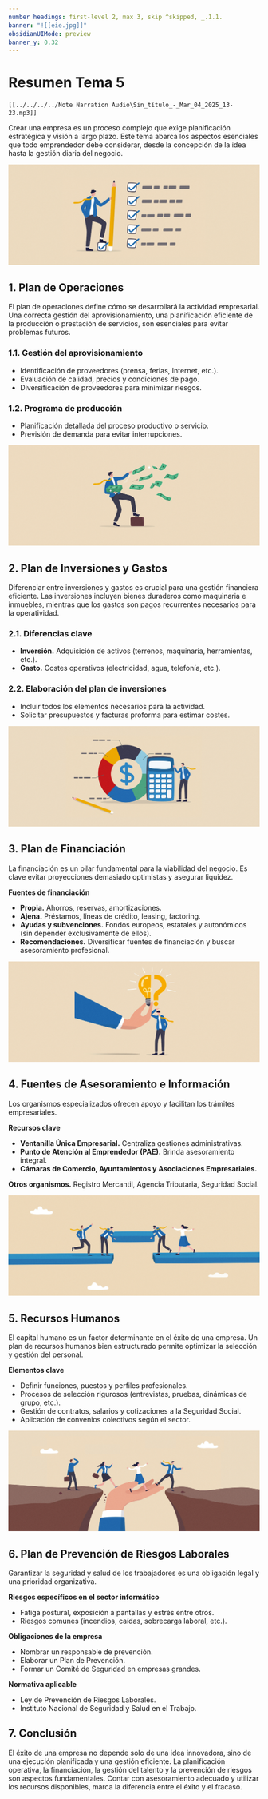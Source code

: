 ```yaml
---
number headings: first-level 2, max 3, skip ^skipped, _.1.1.
banner: "![[eie.jpg]]"
obsidianUIMode: preview
banner_y: 0.32
---
```


# Resumen Tema 5

``` audio-player
[[../../../../Note Narration Audio\Sin_título_-_Mar_04_2025_13-23.mp3]]
```

Crear una empresa es un proceso complejo que exige planificación estratégica y visión a largo plazo. Este tema abarca los aspectos esenciales que todo emprendedor debe considerar, desde la concepción de la idea hasta la gestión diaria del negocio.

![cover](../Imágenes/05-Plan.png)

## 1. Plan de Operaciones

El plan de operaciones define cómo se desarrollará la actividad empresarial. Una correcta gestión del aprovisionamiento, una planificación eficiente de la producción o prestación de servicios, son esenciales para evitar problemas futuros.

### 1.1. **Gestión del aprovisionamiento**

- Identificación de proveedores (prensa, ferias, Internet, etc.).
- Evaluación de calidad, precios y condiciones de pago.
- Diversificación de proveedores para minimizar riesgos.

### 1.2. **Programa de producción**

- Planificación detallada del proceso productivo o servicio.
- Previsión de demanda para evitar interrupciones.

![cover](../Imágenes/05-Inversiones.png)

## 2. Plan de Inversiones y Gastos

Diferenciar entre inversiones y gastos es crucial para una gestión financiera eficiente. Las inversiones incluyen bienes duraderos como maquinaria e inmuebles, mientras que los gastos son pagos recurrentes necesarios para la operatividad.

### 2.1. **Diferencias clave**

- **Inversión.** Adquisición de activos (terrenos, maquinaria, herramientas, etc.).
- **Gasto.** Costes operativos (electricidad, agua, telefonía, etc.).

### 2.2. **Elaboración del plan de inversiones**

- Incluir todos los elementos necesarios para la actividad.
- Solicitar presupuestos y facturas proforma para estimar costes.

![cover](../Imágenes/05-Financiación.png)

## 3. Plan de Financiación

La financiación es un pilar fundamental para la viabilidad del negocio. Es clave evitar proyecciones demasiado optimistas y asegurar liquidez.

**Fuentes de financiación**
- **Propia.** Ahorros, reservas, amortizaciones.
- **Ajena.** Préstamos, líneas de crédito, leasing, factoring.
- **Ayudas y subvenciones.** Fondos europeos, estatales y autonómicos (sin depender exclusivamente de ellos).
- **Recomendaciones.** Diversificar fuentes de financiación y buscar asesoramiento profesional.

![cover](../Imágenes/05-Asesoramiento.png)

## 4. Fuentes de Asesoramiento e Información

Los organismos especializados ofrecen apoyo y facilitan los trámites empresariales.

**Recursos clave**
- **Ventanilla Única Empresarial.** Centraliza gestiones administrativas.
- **Punto de Atención al Emprendedor (PAE).** Brinda asesoramiento integral.
- **Cámaras de Comercio, Ayuntamientos y Asociaciones Empresariales.**

**Otros organismos.** Registro Mercantil, Agencia Tributaria, Seguridad Social.

![cover](../Imágenes/05-rrhh.png)

## 5. Recursos Humanos

El capital humano es un factor determinante en el éxito de una empresa. Un plan de recursos humanos bien estructurado permite optimizar la selección y gestión del personal.

**Elementos clave**
- Definir funciones, puestos y perfiles profesionales.
- Procesos de selección rigurosos (entrevistas, pruebas, dinámicas de grupo, etc.).
- Gestión de contratos, salarios y cotizaciones a la Seguridad Social.
- Aplicación de convenios colectivos según el sector.

![cover](../Imágenes/05-prevención.png)

## 6. Plan de Prevención de Riesgos Laborales

Garantizar la seguridad y salud de los trabajadores es una obligación legal y una prioridad organizativa.

**Riesgos específicos en el sector informático**
- Fatiga postural, exposición a pantallas y estrés entre otros.
- Riesgos comunes (incendios, caídas, sobrecarga laboral, etc.).

**Obligaciones de la empresa**
- Nombrar un responsable de prevención.
- Elaborar un Plan de Prevención.
- Formar un Comité de Seguridad en empresas grandes.

**Normativa aplicable**
- Ley de Prevención de Riesgos Laborales.
- Instituto Nacional de Seguridad y Salud en el Trabajo.

## 7. Conclusión

El éxito de una empresa no depende solo de una idea innovadora, sino de una ejecución planificada y una gestión eficiente. La planificación operativa, la financiación, la gestión del talento y la prevención de riesgos son aspectos fundamentales. Contar con asesoramiento adecuado y utilizar los recursos disponibles, marca la diferencia entre el éxito y el fracaso.
